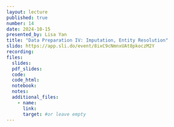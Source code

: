 ```yaml
---
layout: lecture
published: true
number: 14
date: 2024-10-15
presented_by: Lisa Yan
title: "Data Preparation IV: Imputation, Entity Resolution"
slido: https://app.sli.do/event/8ixC9cNmnxUAt8pkoczM2Y
recording:
files:
  slides:
  pdf_slides:
  code:
  code_html:
  notebook:
  notes:
  additional_files:
    - name:
      link:
      target: #or leave empty
---
```

